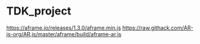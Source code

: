 # TDK_project

https://aframe.io/releases/1.3.0/aframe.min.js
https://raw.githack.com/AR-js-org/AR.js/master/aframe/build/aframe-ar.js
